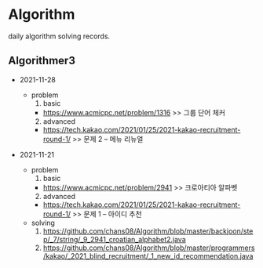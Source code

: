 # Algorithm
daily algorithm solving records.

## Algorithmer3
- 2021-11-28
  - problem
    1. basic
      - https://www.acmicpc.net/problem/1316 >> 그룹 단어 체커
    2. advanced
      - https://tech.kakao.com/2021/01/25/2021-kakao-recruitment-round-1/ >> 문제 2 – 메뉴 리뉴얼

- 2021-11-21
  - problem
    1. basic
      - https://www.acmicpc.net/problem/2941 >> 크로아티아 알파벳
    2. advanced
      - https://tech.kakao.com/2021/01/25/2021-kakao-recruitment-round-1/ >> 문제 1 – 아이디 추천
  - solving
    1. https://github.com/chans08/Algorithm/blob/master/backjoon/step/_7/string/_9_2941_croatian_alphabet2.java
    2. https://github.com/chans08/Algorithm/blob/master/programmers/kakao/_2021_blind_recruitment/_1_new_id_recommendation.java